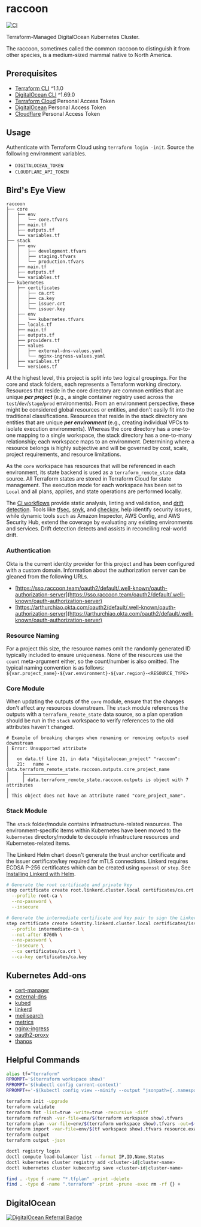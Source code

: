 # raccoon

[![CI](https://github.com/acchiao/raccoon/actions/workflows/ci.yml/badge.svg)](https://github.com/acchiao/raccoon/actions/workflows/ci.yml)

Terraform-Managed DigitalOcean Kubernetes Cluster.

The raccoon, sometimes called the common raccoon to distinguish it from other species, is a medium-sized mammal native to North America.

## Prerequisites

- [Terraform CLI] ^1.1.0
- [DigitalOcean CLI] ^1.69.0
- [Terraform Cloud] Personal Access Token
- [DigitalOcean] Personal Access Token
- [Cloudflare] Personal Access Token

[terraform cli]: https://www.terraform.io/
[digitalocean cli]: https://docs.digitalocean.com/reference/doctl/
[terraform cloud]: https://cloud.hashicorp.com/products/terraform/
[digitalocean]: https://www.digitalocean.com/
[cloudflare]: https://www.cloudflare.com/

## Usage

Authenticate with Terraform Cloud using `terraform login -init`. Source the following environment variables.

- `DIGITALOCEAN_TOKEN`
- `CLOUDFLARE_API_TOKEN`

## Bird's Eye View

```console
raccoon
├── core
│   ├── env
│   │   └── core.tfvars
│   ├── main.tf
│   ├── outputs.tf
│   └── variables.tf
├── stack
│   ├── env
│   │   ├── development.tfvars
│   │   ├── staging.tfvars
│   │   └── production.tfvars
│   ├── main.tf
│   ├── outputs.tf
│   └── variables.tf
├── kubernetes
│   ├── certificates
│   │   ├── ca.crt
│   │   ├── ca.key
│   │   ├── issuer.crt
│   │   └── issuer.key
│   ├── env
│   │   └── kubernetes.tfvars
│   ├── locals.tf
│   ├── main.tf
│   ├── outputs.tf
│   ├── providers.tf
│   ├── values
│   │   ├── external-dns-values.yaml
│   │   └── nginx-ingress-values.yaml
│   ├── variables.tf
│   └── versions.tf
```

At the highest level, this project is split into two logical groupings. For the core and stack folders, each represents a Terraform working directory. Resources that reside in the core directory are common entities that are unique **_per project_** (e.g., a single container registry used across the `test`/`dev`/`stage`/`prod` environments). From an environment perspective, these might be considered global resources or entities, and don't easily fit into the traditional classifications. Resources that reside in the stack directory are entities that are unique **_per environment_** (e.g., creating individual VPCs to isolate execution environments). Whereas the core directory has a one-to-one mapping to a single workspace, the stack directory has a one-to-many relationship; each workspace maps to an environment. Determining where a resource belongs is highly subjective and will be governed by cost, scale, project requirements, and resource limitations.

As the `core` workspace has resources that will be referenced in each environment, its state backend is used as a `terraform_remote_state` data source. All Terraform states are stored in Terraform Cloud for state management. The execution mode for each workspace has been set to `Local` and all plans, applies, and state operations are performed locally.

The [CI workflows] provide static analysis, linting and validation, and [drift detection]. Tools like [tfsec], [snyk], and [checkov], help identify security issues, while dynamic tools such as Amazon Inspector, AWS Config, and AWS Security Hub, extend the coverage by evaluating any existing environments and services. Drift detection detects and assists in reconciling real-world drift.

[ci workflows]: ./github/workflows/ci.yml
[drift detection]: https://www.hashicorp.com/blog/detecting-and-managing-drift-with-terraform/
[tfsec]: https://aquasecurity.github.io/tfsec/v1.4.2/
[snyk]: https://snyk.io/product/infrastructure-as-code-security/
[checkov]: https://www.checkov.io/

### Authentication

Okta is the current identity provider for this project and has been configured with a custom domain. Information about the authorization server can be gleaned from the following URLs.

- [https://sso.raccoon.team/oauth2/default/.well-known/oauth-authorization-server](https://sso.raccoon.team/oauth2/default/.well-known/oauth-authorization-server)
- [https://arthurchiao.okta.com/oauth2/default/.well-known/oauth-authorization-server](https://arthurchiao.okta.com/oauth2/default/.well-known/oauth-authorization-server)

### Resource Naming

For a project this size, the resource names omit the randomly generated ID typically included to ensure uniqueness. None of the resources use the `count` meta-argument either, so the count/number is also omitted. The typical naming convention is as follows: `${var.project_name}-${var.environment}-${var.region}-<RESOURCE_TYPE>`

### Core Module

When updating the outputs of the `core` module, ensure that the changes don't affect any resources downstream. The `stack` module references the outputs with a `terraform_remote_state` data source, so a plan operation should be run in the `stack` workspace to verify references to the old attributes haven't changed.

```console
# Example of breaking changes when renaming or removing outputs used downstream
│ Error: Unsupported attribute
│
│   on data.tf line 21, in data "digitalocean_project" "raccoon":
│   21:   name = data.terraform_remote_state.raccoon.outputs.core_project_name
│     ├────────────────
│     │ data.terraform_remote_state.raccoon.outputs is object with 7 attributes
│
│ This object does not have an attribute named "core_project_name".
```

### Stack Module

The `stack` folder/module contains infrastructure-related resources. The environment-specific items within Kubernetes have been moved to the `kubernetes` directory/module to decouple infrastructure resources and Kubernetes-related items.

The Linkerd Helm chart doesn't generate the trust anchor certificate and the issuer certificate/key required for mTLS connections. Linkerd requires ECDSA P-256 certificates which can be created using `openssl` or `step`. See [Installing Linkerd with Helm].

[installing linkerd with helm]: https://linkerd.io/2.11/tasks/generate-certificates/

```sh
# Generate the root certificate and private key
step certificate create root.linkerd.cluster.local certificates/ca.crt certificates/ca.key \
  --profile root-ca \
  --no-password \
  --insecure

# Generate the intermediate certificate and key pair to sign the Linkerd proxies’ CSR
step certificate create identity.linkerd.cluster.local certificates/issuer.crt certificates/issuer.key \
  --profile intermediate-ca \
  --not-after 8760h \
  --no-password \
  --insecure \
  --ca certificates/ca.crt \
  --ca-key certificates/ca.key
```

## Kubernetes Add-ons

- [cert-manager]
- [external-dns]
- [kubed]
- [linkerd]
- [meilisearch]
- [metrics]
- [nginx-ingress]
- [oauth2-proxy]
- [thanos]

[cert-manager]: https://cert-manager.io/
[external-dns]: https://github.com/kubernetes-sigs/external-dns/
[kubed]: https://appscode.com/products/kubed/
[linkerd]: https://linkerd.io/
[meilisearch]: https://www.meilisearch.com/
[metrics]: https://github.com/kubernetes-sigs/metrics-server
[nginx-ingress]: https://kubernetes.github.io/ingress-nginx/
[oauth2-proxy]: https://oauth2-proxy.github.io/oauth2-proxy/
[thanos]: https://thanos.io/

## Helpful Commands

```sh
alias tf="terraform"
RPROMPT='$(terraform workspace show)'
RPROMPT='$(kubectl config current-context)'
RPROMPT+='-$(kubectl config view --minify --output "jsonpath={..namespace}")'

terraform init -upgrade
terraform validate
terraform fmt -list=true -write=true -recursive -diff
terraform refresh -var-file=env/$(terraform workspace show).tfvars
terraform plan -var-file=env/$(terraform workspace show).tfvars -out=$(terraform workspace show).tfplan
terraform import -var-file=env/$(tf workspace show).tfvars resource.example resource
terraform output
terraform output -json

doctl registry login
doctl compute load-balancer list --format IP,ID,Name,Status
doctl kubernetes cluster registry add <cluster-id|cluster-name>
doctl kubernetes cluster kubeconfig save <cluster-id|cluster-name>

find . -type f -name "*.tfplan" -print -delete
find . -type d -name ".terraform" -print -prune -exec rm -rf {} +
```

## DigitalOcean

[![DigitalOcean Referral Badge](https://web-platforms.sfo2.digitaloceanspaces.com/WWW/Badge%203.svg)](https://www.digitalocean.com/?refcode=3d0d2831fcb4&utm_campaign=Referral_Invite&utm_medium=Referral_Program&utm_source=badge)
